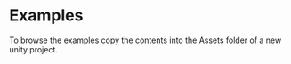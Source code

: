 # Examples

To browse the examples copy the contents into the Assets folder of a new unity project.
